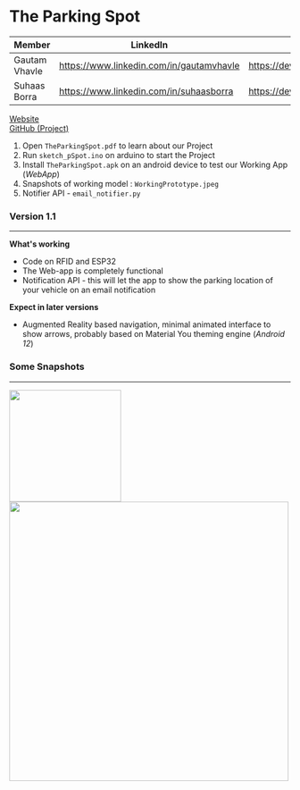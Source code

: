 # The Parking Spot

| Member | LinkedIn | Devfolio |
|-|-|-|
| Gautam Vhavle | https://www.linkedin.com/in/gautamvhavle | https://devfolio.co/@GautamVhavle |
| Suhaas Borra | https://www.linkedin.com/in/suhaasborra | https://devfolio.co/@Suhaas_borra |

[Website](https://gautamvhavle.wixsite.com/website)  
[GitHub (Project)](https://github.com/Suhaas-code/HACKNITRR-PEACE)  

1. Open `TheParkingSpot.pdf` to learn about our Project 
2. Run `sketch_pSpot.ino` on arduino to start the Project
3. Install `TheParkingSpot.apk` on an android device to test our Working App (_WebApp_)
4. Snapshots of working model : `WorkingPrototype.jpeg`
5. Notifier API - `email_notifier.py`


### Version 1.1
<hr>

**What's working**  
- Code on RFID and ESP32
- The Web-app is completely functional
- Notification API - this will let the app to show the parking location of your vehicle on an email notification

**Expect in later versions**  
- Augmented Reality based navigation, minimal animated interface to show arrows, probably based on Material You theming engine (_Android 12_)


### Some Snapshots
<hr>

<img src="WorkingPrototype.jpeg" width="200" />
<img src="https://uc26e498fe59ca4f22a1b6aeb79b.previews.dropboxusercontent.com/p/thumb/ABf1iqkxGDtGngjgHUmef-V-_q69DrGbsWY-sTtRNgdVym08Ho_eVeHUsOFdaGy9VzAJ2fpyJKwEXJZOe_nZAZT_chFzDy1SBCxaEbLJTRqkxn5HfoK530jf8DvYblTTst8mBkYOvZTyeKAzMBwGvEYVDh509yV5Y0i_bc20bgzeg_XfgV6tNuREvCVh1poXDQlG7fYcoOPJVcUuymSKRQxC_b1I_ybx3Iz0lUbSHV7IA80fozK1IV1vo-_M7R-ZttcAZteFKgSimHwPcYtqeKLvZ-hLi8qr3obq2SWAFjigpeAmelbADmAhaqDnPFWSQujGKExmxWTLMo6lIO50G3r345xlddS4Q67SKSret4tIK4sJyjVG8DwoPyxN7rqyZIzWbYcIGFxPuWGd-HMwhLzUWlFV2cxEkf9QEgrtCVBpT_N8ijFwV4XCL6UVlSA6yUs/p.png" width="500" />
